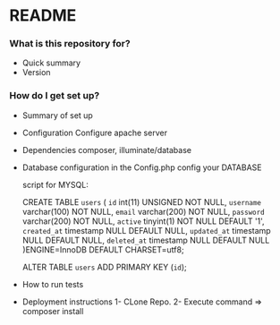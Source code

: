 # README #


### What is this repository for? ###

* Quick summary
* Version


### How do I get set up? ###

* Summary of set up

* Configuration
  Configure apache server

* Dependencies
    composer, 
    illuminate/database
    

* Database configuration
    in the Config.php config your DATABASE

   script for MYSQL:

    CREATE TABLE `users` (
      `id` int(11) UNSIGNED NOT NULL,
      `username` varchar(100) NOT NULL,
      `email` varchar(200) NOT NULL,
      `password` varchar(200) NOT NULL,
      `active` tinyint(1) NOT NULL DEFAULT '1',
      `created_at` timestamp NULL DEFAULT NULL,
      `updated_at` timestamp NULL DEFAULT NULL,
      `deleted_at` timestamp NULL DEFAULT NULL
   )ENGINE=InnoDB DEFAULT CHARSET=utf8;

    ALTER TABLE `users`
      ADD PRIMARY KEY (`id`);



* How to run tests

* Deployment instructions
   1- CLone Repo.
   2- Execute command => composer install